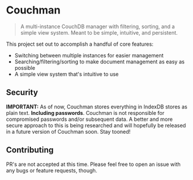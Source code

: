 # Couchman
> A multi-instance CouchDB manager with filtering, sorting, and a simple view system. Meant to be simple, intuitive, and persistent.

This project set out to accomplish a handful of core features:
- Switching between multiple instances for easier management
- Searching/filtering/sorting to make document management as easy as possible
- A simple view system that's intuitive to use

## Security
**IMPORTANT:** As of now, Couchman stores everything in IndexDB stores as plain text. **Including passwords**. Couchman is not responsible for compromised passwords and/or subsequent data. A better and more secure approach to this is being researched and will hopefully be released in a future version of Couchman soon. Stay tooned!

## Contributing
PR's are not accepted at this time. Please feel free to open an issue with any bugs or feature requests, though.